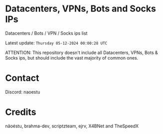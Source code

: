 # Datacenters, VPNs, Bots and Socks IPs
 
Datacenters / Bots / VPN / Socks ips list

Latest update: `Thursday 05-12-2024 00:00:28 UTC` 

ATTENTION: This repository doesn't include all Datacenters, VPNs, Bots & Socks ips, 
but should include the vast majority of common ones.

# Contact
Discord: naoestu

# Credits
nãoéstu, brahma-dev, scriptzteam, ejrv, X4BNet and TheSpeedX
